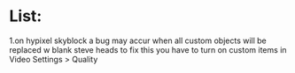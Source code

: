 <h1>List:</h1>
<p>
  1.on hypixel skyblock a bug may accur when all custom objects will be replaced w blank steve heads to fix this you    have to turn on custom items in Video Settings > Quality 
</p>
